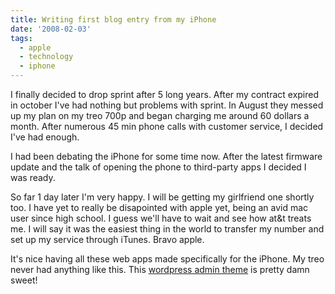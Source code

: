 ```yaml
---
title: Writing first blog entry from my iPhone
date: '2008-02-03'
tags:
  - apple
  - technology
  - iphone
---
```


I finally decided to drop sprint after 5 long years. After my contract expired in october I've had nothing but problems with sprint. In August they messed up my plan on my treo 700p and began charging me around 60 dollars a month. After numerous 45 min phone calls with customer service, I decided I've had enough.

I had been debating the iPhone for some time now. After the latest firmware update and the talk of opening the phone to third-party apps I decided I was ready.

So far 1 day later I'm very happy. I will be getting my girlfriend one shortly too. I have yet to really be disapointed with apple yet, being an avid mac user since high school. I guess we'll have to wait and see how at&t treats me. I will say it was the easiest thing in the world to transfer my number and set up my service through iTunes. Bravo apple.

It's nice having all these web apps made specifically for the iPhone. My treo never had anything like this. This [wordpress admin theme](https://wordpress.org/extend/plugins/mobileadmin/) is pretty damn sweet!
